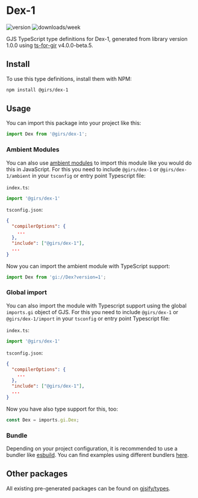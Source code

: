 
# Dex-1

![version](https://img.shields.io/npm/v/@girs/dex-1)
![downloads/week](https://img.shields.io/npm/dw/@girs/dex-1)


GJS TypeScript type definitions for Dex-1, generated from library version 1.0.0 using [ts-for-gir](https://github.com/gjsify/ts-for-gir) v4.0.0-beta.5.


## Install

To use this type definitions, install them with NPM:
```bash
npm install @girs/dex-1
```

## Usage

You can import this package into your project like this:
```ts
import Dex from '@girs/dex-1';
```

### Ambient Modules

You can also use [ambient modules](https://github.com/gjsify/ts-for-gir/tree/main/packages/cli#ambient-modules) to import this module like you would do this in JavaScript.
For this you need to include `@girs/dex-1` or `@girs/dex-1/ambient` in your `tsconfig` or entry point Typescript file:

`index.ts`:
```ts
import '@girs/dex-1'
```

`tsconfig.json`:
```json
{
  "compilerOptions": {
    ...
  },
  "include": ["@girs/dex-1"],
  ...
}
```

Now you can import the ambient module with TypeScript support: 

```ts
import Dex from 'gi://Dex?version=1';
```

### Global import

You can also import the module with Typescript support using the global `imports.gi` object of GJS.
For this you need to include `@girs/dex-1` or `@girs/dex-1/import` in your `tsconfig` or entry point Typescript file:

`index.ts`:
```ts
import '@girs/dex-1'
```

`tsconfig.json`:
```json
{
  "compilerOptions": {
    ...
  },
  "include": ["@girs/dex-1"],
  ...
}
```

Now you have also type support for this, too:

```ts
const Dex = imports.gi.Dex;
```

### Bundle

Depending on your project configuration, it is recommended to use a bundler like [esbuild](https://esbuild.github.io/). You can find examples using different bundlers [here](https://github.com/gjsify/ts-for-gir/tree/main/examples).

## Other packages

All existing pre-generated packages can be found on [gjsify/types](https://github.com/gjsify/types).

